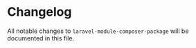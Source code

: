 # Changelog

All notable changes to `laravel-module-composer-package` will be documented in this file.
